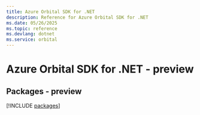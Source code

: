 ```yaml
---
title: Azure Orbital SDK for .NET
description: Reference for Azure Orbital SDK for .NET
ms.date: 05/26/2025
ms.topic: reference
ms.devlang: dotnet
ms.service: orbital
---
```

# Azure Orbital SDK for .NET - preview
## Packages - preview
[!INCLUDE [packages](orbital-index.md)]